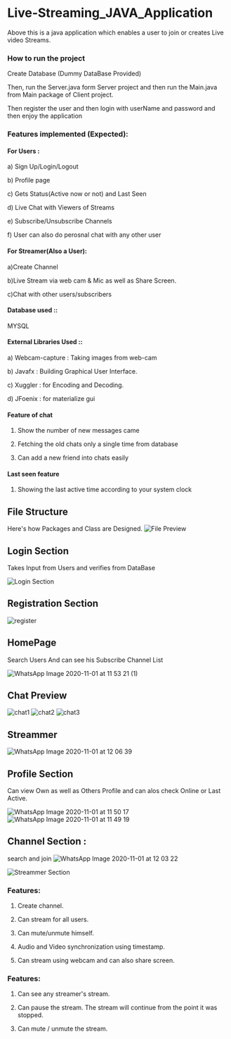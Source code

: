 # Live-Streaming_JAVA_Application

Above this is a java application which enables a user to join or creates Live video Streams.

### How to run the project

Create Database (Dummy DataBase Provided)

Then, run the Server.java form Server project and then run the Main.java from Main package of Client project.

Then register the user and then login with userName and password and then enjoy the application

###  Features implemented (Expected):

#### For Users :

a) Sign Up/Login/Logout

b) Profile page

c) Gets Status(Active now or not) and Last Seen

d) Live Chat with Viewers of Streams

e) Subscribe/Unsubscribe Channels

f) User can also do perosnal chat with any other user


#### For Streamer(Also a  User):

a)Create Channel

b)Live Stream via web cam & Mic as well as Share Screen.

c)Chat with other users/subscribers

#### Database used ::

MYSQL

#### External Libraries Used ::

a) Webcam-capture : Taking images from web-cam

b) Javafx : Building Graphical User Interface.

c) Xuggler : for Encoding and Decoding.

d) JFoenix : for materialize gui

#### Feature of chat

1. Show the number of new messages came

2. Fetching the old chats only a single time from database

3. Can add a new friend into chats easily 

#### Last seen feature

1. Showing the last active time according to your system clock

## File Structure

Here's how Packages and Class are Designed.
![File Preview](https://user-images.githubusercontent.com/65902756/97612395-62550b80-1a3d-11eb-9e9b-eb3473bcd569.png)

## Login Section

Takes Input from Users and verifies from DataBase 

![Login Section](https://user-images.githubusercontent.com/65902756/97795811-0d79e680-1c31-11eb-8b7e-70c65e6975e9.png)

## Registration Section
![register](https://user-images.githubusercontent.com/65902756/97795871-a1e44900-1c31-11eb-8242-fdadf444da96.png)

## HomePage 
Search Users And can see his Subscribe Channel List

![WhatsApp Image 2020-11-01 at 11 53 21 (1)](https://user-images.githubusercontent.com/65902756/97796628-49fe1000-1c3a-11eb-811a-3cda8b17ccf5.jpeg)

## Chat Preview 

![chat1](https://user-images.githubusercontent.com/65902756/97795840-4ade7400-1c31-11eb-9566-37df4d749b34.png)
![chat2](https://user-images.githubusercontent.com/65902756/97795839-4a45dd80-1c31-11eb-8ea7-b004d7bfe7d6.png)
![chat3](https://user-images.githubusercontent.com/65902756/97795835-47e38380-1c31-11eb-81f5-1a03d02e955d.png)

## Streammer
![WhatsApp Image 2020-11-01 at 12 06 39](https://user-images.githubusercontent.com/65902756/97796659-c4c72b00-1c3a-11eb-8145-6a6a9082fce8.jpeg)


## Profile Section

Can view Own as well as Others Profile and can alos check Online or Last Active.

![WhatsApp Image 2020-11-01 at 11 50 17](https://user-images.githubusercontent.com/65902756/97796480-8f214280-1c38-11eb-9fcd-9f619bd9d824.jpeg)![WhatsApp Image 2020-11-01 at 11 49 19](https://user-images.githubusercontent.com/65902756/97796482-90eb0600-1c38-11eb-9353-5e6564453fea.jpeg)

## Channel Section :
search and join
![WhatsApp Image 2020-11-01 at 12 03 22](https://user-images.githubusercontent.com/65902756/97796652-a6f9c600-1c3a-11eb-9180-7425e3d1e5e9.jpeg)

![Streammer Section](https://user-images.githubusercontent.com/65902756/97795853-81b48a00-1c31-11eb-9b9c-834ea06993c8.jpeg)




### Features: 

1. Create channel.

2. Can stream for all users.

3. Can mute/unmute himself.

4. Audio and Video synchronization using timestamp.

5. Can stream using webcam and can also share screen.


### Features: 

1. Can see any streamer's stream.

2. Can pause the stream. The stream will continue from the point it was stopped.

3. Can mute / unmute the stream.


